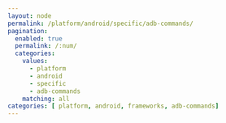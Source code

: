 ```yaml
---
layout: node
permalink: /platform/android/specific/adb-commands/
pagination: 
  enabled: true
  permalink: /:num/
  categories:
    values:
      - platform
      - android
      - specific
      - adb-commands
    matching: all
categories: [ platform, android, frameworks, adb-commands]
---
```



